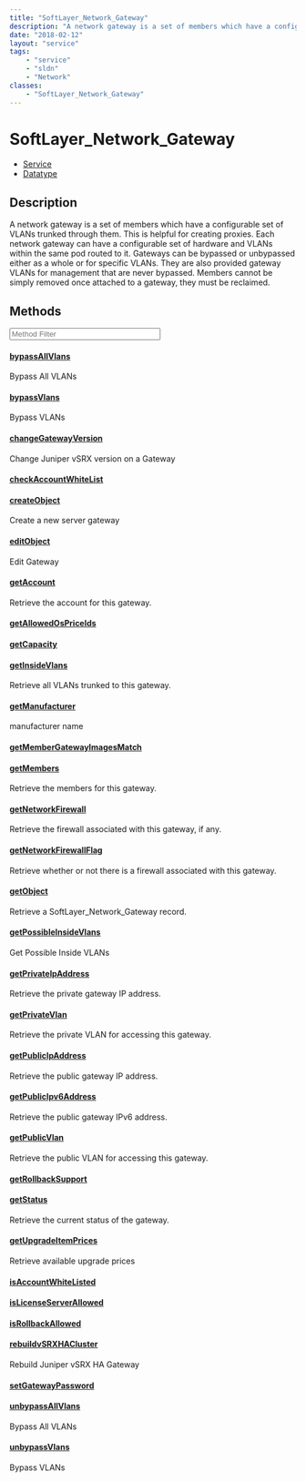 ```yaml
---
title: "SoftLayer_Network_Gateway"
description: "A network gateway is a set of members which have a configurable set of VLANs trunked through them. This is helpful for c... "
date: "2018-02-12"
layout: "service"
tags:
    - "service"
    - "sldn"
    - "Network"
classes:
    - "SoftLayer_Network_Gateway"
---
```

# SoftLayer_Network_Gateway
<div id='service-datatype'>
    <ul id='sldn-reference-tabs'>
    <li id='service'> <a href='/reference/services/SoftLayer_Network_Gateway' >Service</a></li>    <li id='datatype'> <a href='/reference/datatypes/SoftLayer_Network_Gateway' >Datatype</a></li>
    </ul>
</div>

## Description
A network gateway is a set of members which have a configurable set of VLANs trunked through them. This is helpful for creating proxies. Each network gateway can have a configurable set of hardware and VLANs within the same pod routed to it. Gateways can be bypassed or unbypassed either as a whole or for specific VLANs. They are also provided gateway VLANs for management that are never bypassed. Members cannot be simply removed once attached to a gateway, they must be reclaimed. 



        
<div id="properties" class="content service-content">

## Methods

<div class="view-filters">
    <div class="clearfix">
        <div class="search-input-box">
            <input placeholder="Method Filter" onkeyup="titleSearch(inputId='edit-combine', divId='method-div', elementClass='method-row')" 
                type="text" id="edit-combine" value="" size="30" maxlength="128" class="form-text">
        </div>
    </div>
</div>

<div id="method-div">

<div class="method-row">

#### [bypassAllVlans](/reference/services/SoftLayer_Network_Gateway/bypassAllVlans)
Bypass All VLANs
</div>

<div class="method-row">

#### [bypassVlans](/reference/services/SoftLayer_Network_Gateway/bypassVlans)
Bypass VLANs
</div>

<div class="method-row">

#### [changeGatewayVersion](/reference/services/SoftLayer_Network_Gateway/changeGatewayVersion)
Change Juniper vSRX version on a Gateway
</div>

<div class="method-row">

#### [checkAccountWhiteList](/reference/services/SoftLayer_Network_Gateway/checkAccountWhiteList)

</div>

<div class="method-row">

#### [createObject](/reference/services/SoftLayer_Network_Gateway/createObject)
Create a new server gateway
</div>

<div class="method-row">

#### [editObject](/reference/services/SoftLayer_Network_Gateway/editObject)
Edit Gateway
</div>

<div class="method-row">

#### [getAccount](/reference/services/SoftLayer_Network_Gateway/getAccount)
Retrieve the account for this gateway.
</div>

<div class="method-row">

#### [getAllowedOsPriceIds](/reference/services/SoftLayer_Network_Gateway/getAllowedOsPriceIds)

</div>

<div class="method-row">

#### [getCapacity](/reference/services/SoftLayer_Network_Gateway/getCapacity)

</div>

<div class="method-row">

#### [getInsideVlans](/reference/services/SoftLayer_Network_Gateway/getInsideVlans)
Retrieve all VLANs trunked to this gateway.
</div>

<div class="method-row">

#### [getManufacturer](/reference/services/SoftLayer_Network_Gateway/getManufacturer)
manufacturer name
</div>

<div class="method-row">

#### [getMemberGatewayImagesMatch](/reference/services/SoftLayer_Network_Gateway/getMemberGatewayImagesMatch)

</div>

<div class="method-row">

#### [getMembers](/reference/services/SoftLayer_Network_Gateway/getMembers)
Retrieve the members for this gateway.
</div>

<div class="method-row">

#### [getNetworkFirewall](/reference/services/SoftLayer_Network_Gateway/getNetworkFirewall)
Retrieve the firewall associated with this gateway, if any.
</div>

<div class="method-row">

#### [getNetworkFirewallFlag](/reference/services/SoftLayer_Network_Gateway/getNetworkFirewallFlag)
Retrieve whether or not there is a firewall associated with this gateway.
</div>

<div class="method-row">

#### [getObject](/reference/services/SoftLayer_Network_Gateway/getObject)
Retrieve a SoftLayer_Network_Gateway record.
</div>

<div class="method-row">

#### [getPossibleInsideVlans](/reference/services/SoftLayer_Network_Gateway/getPossibleInsideVlans)
Get Possible Inside VLANs
</div>

<div class="method-row">

#### [getPrivateIpAddress](/reference/services/SoftLayer_Network_Gateway/getPrivateIpAddress)
Retrieve the private gateway IP address.
</div>

<div class="method-row">

#### [getPrivateVlan](/reference/services/SoftLayer_Network_Gateway/getPrivateVlan)
Retrieve the private VLAN for accessing this gateway.
</div>

<div class="method-row">

#### [getPublicIpAddress](/reference/services/SoftLayer_Network_Gateway/getPublicIpAddress)
Retrieve the public gateway IP address.
</div>

<div class="method-row">

#### [getPublicIpv6Address](/reference/services/SoftLayer_Network_Gateway/getPublicIpv6Address)
Retrieve the public gateway IPv6 address.
</div>

<div class="method-row">

#### [getPublicVlan](/reference/services/SoftLayer_Network_Gateway/getPublicVlan)
Retrieve the public VLAN for accessing this gateway.
</div>

<div class="method-row">

#### [getRollbackSupport](/reference/services/SoftLayer_Network_Gateway/getRollbackSupport)

</div>

<div class="method-row">

#### [getStatus](/reference/services/SoftLayer_Network_Gateway/getStatus)
Retrieve the current status of the gateway.
</div>

<div class="method-row">

#### [getUpgradeItemPrices](/reference/services/SoftLayer_Network_Gateway/getUpgradeItemPrices)
Retrieve available upgrade prices
</div>

<div class="method-row">

#### [isAccountWhiteListed](/reference/services/SoftLayer_Network_Gateway/isAccountWhiteListed)

</div>

<div class="method-row">

#### [isLicenseServerAllowed](/reference/services/SoftLayer_Network_Gateway/isLicenseServerAllowed)

</div>

<div class="method-row">

#### [isRollbackAllowed](/reference/services/SoftLayer_Network_Gateway/isRollbackAllowed)

</div>

<div class="method-row">

#### [rebuildvSRXHACluster](/reference/services/SoftLayer_Network_Gateway/rebuildvSRXHACluster)
Rebuild Juniper vSRX HA Gateway
</div>

<div class="method-row">

#### [setGatewayPassword](/reference/services/SoftLayer_Network_Gateway/setGatewayPassword)

</div>

<div class="method-row">

#### [unbypassAllVlans](/reference/services/SoftLayer_Network_Gateway/unbypassAllVlans)
Bypass All VLANs
</div>

<div class="method-row">

#### [unbypassVlans](/reference/services/SoftLayer_Network_Gateway/unbypassVlans)
Bypass VLANs
</div>
</div>

</div>

